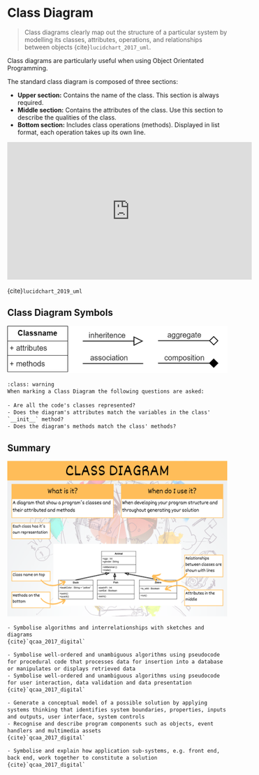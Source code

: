 # Class Diagram

> Class diagrams clearly map out the structure of a particular system by modelling its classes, attributes, operations, and relationships between objects {cite}`lucidchart_2017_uml`.

Class diagrams are particularly useful when using Object Orientated Programming.

The standard class diagram is composed of three sections:

- **Upper section:** Contains the name of the class. This section is always required.
- **Middle section:** Contains the attributes of the class. Use this section to describe the qualities of the class.
- **Bottom section:** Includes class operations (methods). Displayed in list format, each operation takes up its own line.

<iframe width="560" height="315" src="https://www.youtube.com/embed/UI6lqHOVHic" title="YouTube video player" frameborder="0" allow="accelerometer; autoplay; clipboard-write; encrypted-media; gyroscope; picture-in-picture" allowfullscreen></iframe>

{cite}`lucidchart_2019_uml`

## Class Diagram Symbols

![class symbols](./assets/class_symbols.png)

```{admonition} Checking the Class Diagram
:class: warning
When marking a Class Diagram the following questions are asked:

- Are all the code's classes represented?
- Does the diagram's attributes match the variables in the class' `__init__` method?
- Does the diagram's methods match the class' methods?
```

## Summary

![class diagram summary poster](assets/class_diagram.png)

```{admonition} Unit 1 subject matter covered:
- Symbolise algorithms and interrelationships with sketches and diagrams
{cite}`qcaa_2017_digital`
```

```{admonition} Unit 2 subject matter covered:
- Symbolise well-ordered and unambiguous algorithms using pseudocode for procedural code that processes data for insertion into a database or manipulates or displays retrieved data
- Symbolise well-ordered and unambiguous algorithms using pseudocode for user interaction, data validation and data presentation
{cite}`qcaa_2017_digital`
```

```{admonition} Unit 3 subject matter covered:
- Generate a conceptual model of a possible solution by applying systems thinking that identifies system boundaries, properties, inputs and outputs, user interface, system controls
- Recognise and describe program components such as objects, event handlers and multimedia assets
{cite}`qcaa_2017_digital`
```

```{admonition} Unit 4 subject matter covered:
- Symbolise and explain how application sub-systems, e.g. front end, back end, work together to constitute a solution
{cite}`qcaa_2017_digital`
```